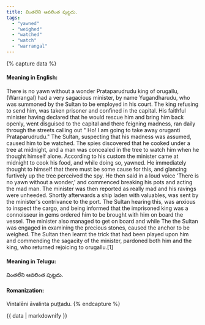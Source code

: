 ```yaml
---
title: వింతలేని ఆవలింత పుట్టదు.
tags:
  - "yawned"
  - "weighed"
  - "watched"
  - "watch"
  - "warrangal"
---
```


{% capture data %}
#### Meaning in English:
There is no yawn without a wonder
Prataparudrudu king of orugallu, (Warrangal) had a very sagacious minister, by name Yugandharudu, who was summoned by the Sultan to be employed in his court. The king refusing to send him, was taken prisoner and confined in the capital. His faithful minister having declared that he would rescue him and bring him back openly, went disguised to the capital and there feigning madness, ran daily through the streets calling out " Ho! I am going to take away oruganti Prataparudrudu." The Sultan, suspecting that his madness was assumed, caused him to be watched. The spies discovered that he cooked under a tree at midnight, and a man was concealed in the tree to watch him when he thought himself alone. According to his custom the minister came at midnight to cook his food, and while doing so, yawned. He immediately thought to himself that there must be some cause for this, and glancing furtively up the tree perceived the spy. He then said in a loud voice 'There is no yawn without a wonder,' and commenced breaking his pots and acting the mad man. The minister was then reported as really mad and his ravings were unheeded. Shortly afterwards a ship laden with valuables, was sent by the minister's contrivance to the port. The Sultan hearing this, was anxious to inspect the cargo, and being informed that the imprisoned king was a connoisseur in gems ordered him to be brought with him on board the vessel. The minister also managed to get on board and while The the Sultan was engaged in examining the precious stones, caused the anchor to be weighed. The Sultan then learnt the trick that had been played upon him and commending the sagacity of the minister, pardoned both him and the king, who returned rejoicing to orugallu.[1]

#### Meaning in Telugu:
వింతలేని ఆవలింత పుట్టదు.

#### Romanization:
Vintalēni āvalinta puṭṭadu.
{% endcapture %}

{{ data | markdownify }}

